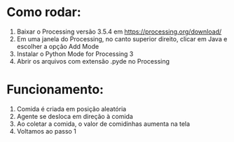 # Como rodar:

1. Baixar o Processing versão 3.5.4     em https://processing.org/download/
2. Em uma janela do Processing, no canto superior direito, clicar em Java e escolher a opção Add Mode
3. Instalar o Python Mode for Processing 3
4. Abrir os arquivos com extensão .pyde no Processing

# Funcionamento:

1. Comida é criada em posição aleatória
2. Agente se desloca em direção à comida
3. Ao coletar a comida, o valor de comidinhas aumenta na tela
4. Voltamos ao passo 1